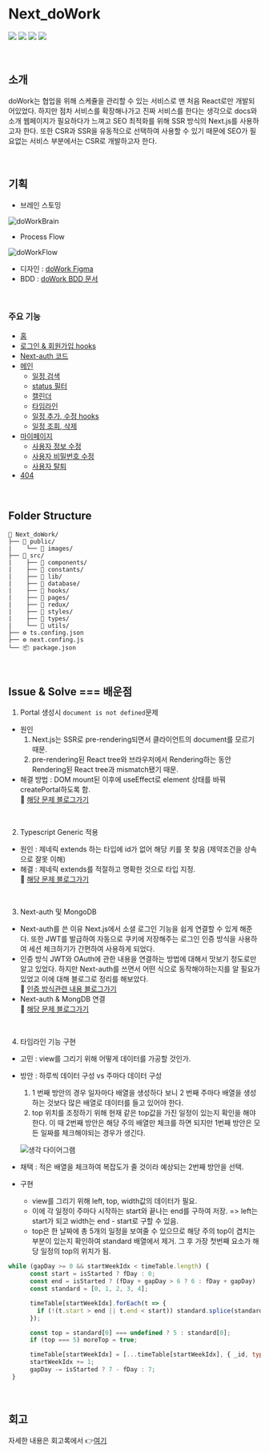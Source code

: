 # Next_doWork

<img src="https://img.shields.io/badge/Next.js-000000?style=flat&logo=next.js&logoColor=white"> <img src="https://img.shields.io/badge/-react-61DAFB?style=flat&logo=react&logoColor=white">
<img src="https://img.shields.io/badge/redux-764ABC?style=flat&logo=redux&logoColor=white"> <img src="https://img.shields.io/badge/-styled--components-DB7093?style=flat&logo=styledComponents&logoColor=white">

<br>

## 소개

doWork는 협업을 위해 스케쥴을 관리할 수 있는 서비스로 맨 처음 React로만 개발되어있었다. 하지만 점차 서비스를 확장해나가고 진짜 서비스를 한다는 생각으로 docs와 소개 웹페이지가 필요하다가 느껴고 SEO 최적화를 위해 SSR 방식의 Next.js를 사용하고자 한다. 또한 CSR과 SSR을 유동적으로 선택하여 사용할 수 있기 때문에 SEO가 필요없는 서비스 부분에서는 CSR로 개발하고자 한다.

<br>

## 기획

- 브레인 스토밍

![doWorkBrain](https://user-images.githubusercontent.com/92196967/202966960-321eff7a-012d-443c-9e1a-e53c7881b850.png)

- Process Flow

![doWorkFlow](https://user-images.githubusercontent.com/92196967/202952939-79eb0769-8bba-4759-9071-19644c2cbf3d.png)

- 디자인 : [doWork Figma](https://www.figma.com/file/sMXTsGVLePYJwoEsA1e26n/doWork?node-id=0%3A1&t=GqktNgDIHzG0dZMa-0)
- BDD : [doWork BDD 문서](https://docs.google.com/spreadsheets/d/1oldLpVJ2_0xkzbPWXVMnKgdTrgSqNU7gfqFhD9IPoQw/edit#gid=0)

<br>

### 주요 기능

- [홈](./src/pages/index.tsx)
- [로그인 & 회원가입 hooks](./src/hooks/useAuth.ts)
- [Next-auth 코드](./src/pages/api/auth/[...nextauth].ts)
- [메인](./src/pages/main.tsx)
  - [일정 검색](./src/components/Scheudle/ScheduleMain.tsx)
  - [status 필터](./src/components/Scheudle/StatusFilter.tsx)
  - [캘린더](./src/components/Calendar)
  - [타임라인](./src/components/Calendar/TimeLine.tsx)
  - [일정 추가, 수정 hooks](./src/hooks/useEditedScheduleModal.ts)
  - [일정 조회, 삭제](./src/components/Scheudle/ScheduleDetailModal.tsx)
- [마이페이지](./src/pages/mypage/index.tsx)
  - [사용자 정보 수정](./src/components/mypage/MypageEditForm.tsx)
  - [사용자 비밀번호 수정](./src/components/mypage/MypageChangePw.tsx)
  - [사용자 탈퇴](./src/components/mypage/MypageDeleteForm.tsx)
- [404](./src/pages/404.tsx)

<br>

## Folder Structure

```
📁 Next_doWork/
├── 📁 public/
|    └── 📁 images/
├── 📁 src/
|    ├── 📁 components/
|    ├── 📁 constants/
|    ├── 📁 lib/
|    ├── 📁 database/
|    ├── 📁 hooks/
|    ├── 📁 pages/
|    ├── 📁 redux/
|    ├── 📁 styles/
|    ├── 📁 types/
|    └── 📁 utils/
├── ⚙️ ts.confing.json
├── ⚙️ next.confing.js
└── 📦 package.json
```

<br>

## Issue & Solve === 배운점

1. Portal 생성시 `document is not defined`문제

- 원인
  1. Next.js는 SSR로 pre-rendering되면서 클라이언트의 document를 모르기 때문.
  2. pre-rendering된 React tree와 브라우저에서 Rendering하는 동안 Rendering된 React tree과 mismatch됐기 때문.
- 해결 방법 : DOM mount된 이후에 useEffect로 element 상태를 바꿔 createPortal하도록 함. <br>
  🧷 [해당 문제 블로그가기](https://velog.io/@dee0518/Next.js-react-hydration-error)

<br>

2. Typescript Generic 적용

- 원인 : 제네릭 extends 하는 타입에 id가 없어 해당 키를 못 찾음 (제약조건을 상속으로 잘못 이해)
- 해결 : 제네릭 extends를 적절하고 명확한 것으로 타입 지정. <br>
  🧷 [해당 문제 블로그가기](https://velog.io/@dee0518/Typescript-%EA%B8%B0%EC%B4%88-%EB%8B%A4%EC%A7%80%EA%B8%B0-4)

<br>

3. Next-auth 및 MongoDB

- Next-auth를 쓴 이유
  Next.js에서 소셜 로그인 기능을 쉽게 연결할 수 있게 해준다. 또한 JWT를 발급하여 자동으로 쿠키에 저장해주는 로그인 인증 방식을 사용하여 세션 체크하기가 간편하여 사용하게 되었다.
- 인증 방식
JWT와 OAuth에 관한 내용을 연결하는 방법에 대해서 맛보기 정도로만 알고 있었다. 하지만 Next-auth를 쓰면서 어떤 식으로 동작해야하는지를 알 필요가 있었고 이에 대해 블로그로 정리를 해보았다. <br>
  🧷 [인증 방식관련 내용 블로그가기](https://velog.io/@dee0518/%EB%A1%9C%EA%B7%B8%EC%9D%B8-%EC%9D%B8%EC%A6%9D-%EB%B0%A9%EC%8B%9D)
- Next-auth & MongDB 연결 <br>
  🧷 [해당 문제 블로그가기](https://velog.io/@dee0518/Next.js-MongoDB-%ED%9A%8C%EC%9B%90%EA%B0%80%EC%9E%85)

<br>

4. 타임라인 기능 구현
- 고민 : view를 그리기 위해 어떻게 데이터를 가공할 것인가.
- 방안 : 하루씩 데이터 구성 vs 주마다 데이터 구성 
    1. 1 번째 방안의 경우 일자마다 배열을 생성하다 보니 2 번째 주마다 배열을 생성하는 것보다 많은 배열로 데이터를 들고 있어야 한다.
    2. top 위치를 조정하기 위해 현재 같은 top값을 가진 일정이 있는지 확인을 해야한다. 이 때 2번째 방안은 해당 주의 배열만 체크를 하면 되지만 1번째 방안은 모든 일짜를 체크해야되는 경우가 생긴다.
    
    ![생각 다이어그램](https://user-images.githubusercontent.com/92196967/211206259-4049fc69-2114-44a3-86df-f4507d2ff1ec.png)
- 채택 : 적은 배열을 체크하여 복잡도가 줄 것이라 예상되는 2번째 방안을 선택.
- 구현
  - view를 그리기 위해 left, top, width값의 데이터가 필요.
  - 이에 각 일정이 주마다 시작하는 start와 끝나는 end를 구하여 저장. => left는 start가 되고 width는 end - start로 구할 수 있음.
  - top은 한 날짜에 총 5개의 일정을 보여줄 수 있으므로 해당 주의 top이 겹치는 부분이 있는지 확인하여 standard 배열에서 제거. 그 후 가장 첫번째 요소가 해당 일정의 top의 위치가 됨.
```javascript 
while (gapDay >= 0 && startWeekIdx < timeTable.length) {
      const start = isStarted ? fDay : 0;
      const end = isStarted ? (fDay + gapDay > 6 ? 6 : fDay + gapDay) : gapDay < 7 ? gapDay : 6;
      const standard = [0, 1, 2, 3, 4];

      timeTable[startWeekIdx].forEach(t => {
        if (!(t.start > end || t.end < start)) standard.splice(standard.indexOf(t.top), 1);
      });

      const top = standard[0] === undefined ? 5 : standard[0];
      if (top === 5) moreTop = true;

      timeTable[startWeekIdx] = [...timeTable[startWeekIdx], { _id, type: status, top, start, end, title }];
      startWeekIdx += 1;
      gapDay -= isStarted ? 7 - fDay : 7;
 }
```

<!-- 4. JWT와 Oauth 원리 5. 암호화
7. next.js와 redux의 관계 - next-redux-wrapper가 필요한 이유 -->

<br>

## 회고

자세한 내용은 회고록에서 👉[여기](https://velog.io/@dee0518/Memoir-%ED%95%A8%EA%BB%98-%EC%9D%BC%ED%95%B4%EC%9A%94-doWork-t8otrvg1)
